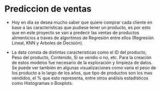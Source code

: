 # Prediccion de ventas
- Hoy en día se desea mucho saber que quiere comprar cada cliente en base a las caracteristicas que pudiese tener un producto, es por esto que en este proyecto se van a predecir las ventas de productos alimenticios a traves de algoritmos de Regresión entre ellos (Regresión Lineal, KNN y Arboles de Decisión).

- La data consta de distintas caracteristicas como el ID del producto, Peso del producto, Contenido, Si se vendio o no, etc. Para la creación de estos modelos fue necesario de la exploración y limpieza de datos. Se puede ver también en algunas visualizaciones como varia el peso de los producto a lo largo de los años, que tipo de productos son los mas vendidos, el % que esto representa, entre otros análisis estadísticos como Histogramas o Boxplots. 
